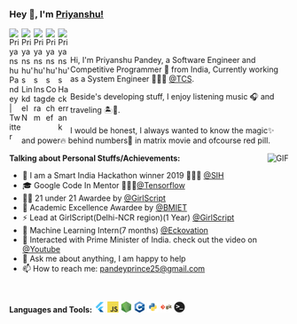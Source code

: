 ### Hey 👋, I'm [Priyanshu!](https://bit.ly/priyanshuPF)


<a href="https://twitter.com/princep78701236">
  <img align="left" alt="Priyanshu Pandey | Twitter" width="22px" src="https://cdn.jsdelivr.net/npm/simple-icons@v3/icons/twitter.svg" />
</a>
<a href="https://www.linkedin.com/in/priyanshu-pandey-a92a90141/">
  <img align="left" alt="Priyanshu's LinkdeIN" width="22px" src="https://cdn.jsdelivr.net/npm/simple-icons@v3/icons/linkedin.svg" />
</a>
<a href="https://www.instagram.com/itspriyanshupandey/">
  <img align="left" alt="Priyanshu's Instagram" width="22px" src="https://cdn.jsdelivr.net/npm/simple-icons@v3/icons/instagram.svg" />
</a>
<a href="https://www.codechef.com/users/pandeyprince25">
  <img align="left" alt="Priyanshu's Codechef" width="22px" src="https://simpleicons.org/icons/codechef.svg" />
</a>
<a href="https://www.hackerrank.com/pandeyprince25">
  <img align="left" alt="Priyanshu's Hackerrank" width="22px" src="https://simpleicons.org/icons/hackerrank.svg" />
</a>
<br />
<br />

Hi, I'm Priyanshu Pandey, a Software Engineer and Competitive Programmer 🚀 from India, Currently working as a System Engineer 🙍🏽‍♂️ [@TCS](https://www.tcs.com/).


Beside's developing stuff, I enjoy listening music 🎧 and traveling 🏝️🗻.

I would be honest, I always wanted to know the magic✨ and power🔥 behind numbers🔢 in matrix movie and ofcourse red pill.

  <img align="right" alt="GIF" src="https://media.giphy.com/media/H6KusZ8pzxtyymblnE/giphy.gif" />


**Talking about Personal Stuffs/Achievements:**

- 🥇 I am a Smart India Hackathon winner 2019 👨🏽‍💻 [@SIH](https://www.sih.gov.in/)
- 🎓 Google Code In Mentor 👨🏽‍💼[@Tensorflow](https://www.tensorflow.org/)
- 👨‍💻 21 under 21 Awardee by [@GirlScript](https://www.girlscript.tech/)
- 🌱 Academic Excellence Awardee by [@BMIET](https://bmiet.in/)
- ⚡️ Lead at GirlScript(Delhi-NCR region)(1 Year) [@GirlScript](https://www.girlscript.tech/)
- 🤝 Machine Learning Intern(7 months) [@Eckovation](https://www.eckovation.com/)
- 🥇 Interacted with Prime Minister of India. check out the video on [@Youtube](https://youtu.be/0uzm5m1Uq1U?t=959)
- 💬 Ask me about anything, I am happy to help
- 📫 How to reach me: pandeyprince25@gmail.com

&nbsp;

**Languages and Tools:**
<code><img height="20" src="https://raw.githubusercontent.com/github/explore/80688e429a7d4ef2fca1e82350fe8e3517d3494d/topics/flutter/flutter.png"></code>
<code><img height="20" src="https://raw.githubusercontent.com/github/explore/80688e429a7d4ef2fca1e82350fe8e3517d3494d/topics/javascript/javascript.png"></code>
<code><img height="20" src="https://raw.githubusercontent.com/github/explore/80688e429a7d4ef2fca1e82350fe8e3517d3494d/topics/nodejs/nodejs.png"></code>
<code><img height="20" src="https://raw.githubusercontent.com/github/explore/80688e429a7d4ef2fca1e82350fe8e3517d3494d/topics/cpp/cpp.png"></code>
<code><img height="20" src="https://raw.githubusercontent.com/github/explore/80688e429a7d4ef2fca1e82350fe8e3517d3494d/topics/python/python.png"></code>
<code><img height="20" src="https://raw.githubusercontent.com/github/explore/80688e429a7d4ef2fca1e82350fe8e3517d3494d/topics/git/git.png"></code>
<code><img height="20" src="https://raw.githubusercontent.com/github/explore/80688e429a7d4ef2fca1e82350fe8e3517d3494d/topics/terminal/terminal.png"></code>


